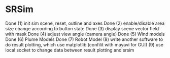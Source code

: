 # SRSim
Done (1) init sim scene, reset, outline and axes
Done (2) enable/disable area size change according to button state
Done (3) display scene vector field with mask
Done (4) adjust view angle (camera angle)
Done (5) Wind models
Done (6) Plume Models
Done (7) Robot Model
(8) write another software to do result plotting, which use matplotlib (confilit with mayavi for GUI)
(9) use local socket to change data between result plotting and srsim
